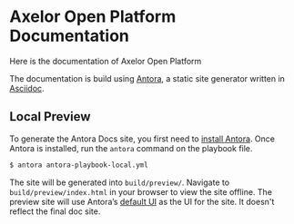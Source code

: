 # Axelor Open Platform Documentation

Here is the documentation of Axelor Open Platform

The documentation is build using [Antora](https://antora.org/), a static site generator written in [Asciidoc](https://asciidoctor.org/docs/what-is-asciidoc/).

## Local Preview

To generate the Antora Docs site, you first need to [install Antora](https://docs.antora.org/antora/2.3/install/install-antora/). 
Once Antora is installed, run the `antora` command on the playbook file.

```bash
$ antora antora-playbook-local.yml
```

The site will be generated into `build/preview/`. Navigate to `build/preview/index.html` in your browser to view the site offline.
The preview site will use Antora’s [default UI](https://gitlab.com/antora/antora-ui-default) as the UI for the site. It doesn't reflect the final doc site.
